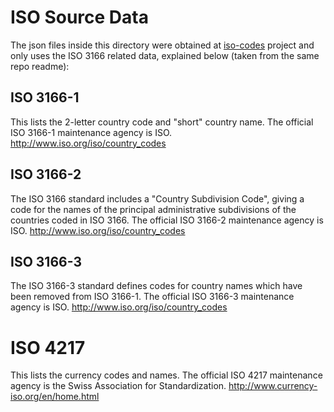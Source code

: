 # ISO Source Data

The json files inside this directory were obtained at [iso-codes](https://salsa.debian.org/iso-codes-team/iso-codes) project and only uses the ISO 3166 related data, explained below (taken from the same repo readme):

## ISO 3166-1
This lists the 2-letter country code and "short" country name. The
official ISO 3166-1 maintenance agency is ISO.
http://www.iso.org/iso/country_codes

## ISO 3166-2
The ISO 3166 standard includes a "Country Subdivision Code",
giving a code for the names of the principal administrative
subdivisions of the countries coded in ISO 3166. The official
ISO 3166-2 maintenance agency is ISO.
http://www.iso.org/iso/country_codes

## ISO 3166-3
The ISO 3166-3 standard defines codes for country names which
have been removed from ISO 3166-1. The official ISO 3166-3
maintenance agency is ISO.
http://www.iso.org/iso/country_codes

# ISO 4217
This lists the currency codes and names. The official ISO 4217
maintenance agency is the Swiss Association for Standardization.
http://www.currency-iso.org/en/home.html
